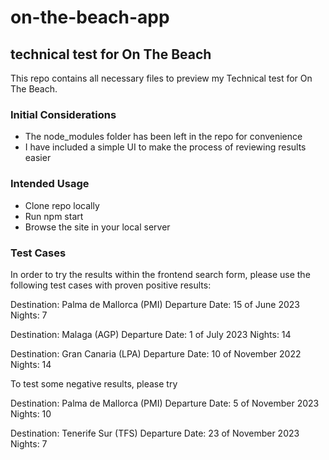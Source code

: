 # on-the-beach-app
## technical test for On The Beach

This repo contains all necessary files to preview my Technical test for On The Beach.

### Initial Considerations

* The node_modules folder has been left in the repo for convenience
* I have included a simple UI to make the process of reviewing results easier

### Intended Usage

* Clone repo locally
* Run npm start
* Browse the site in your local server

### Test Cases

In order to try the results within the frontend search form, please use the following test cases with proven positive results:

Destination: Palma de Mallorca (PMI)
Departure Date: 15 of June 2023
Nights: 7

Destination: Malaga (AGP)
Departure Date: 1 of July 2023
Nights: 14

Destination: Gran Canaria (LPA)
Departure Date: 10 of November 2022
Nights: 14

To test some negative results, please try

Destination: Palma de Mallorca (PMI)
Departure Date: 5 of November 2023
Nights: 10

Destination: Tenerife Sur (TFS)
Departure Date: 23 of November 2023
Nights: 7
